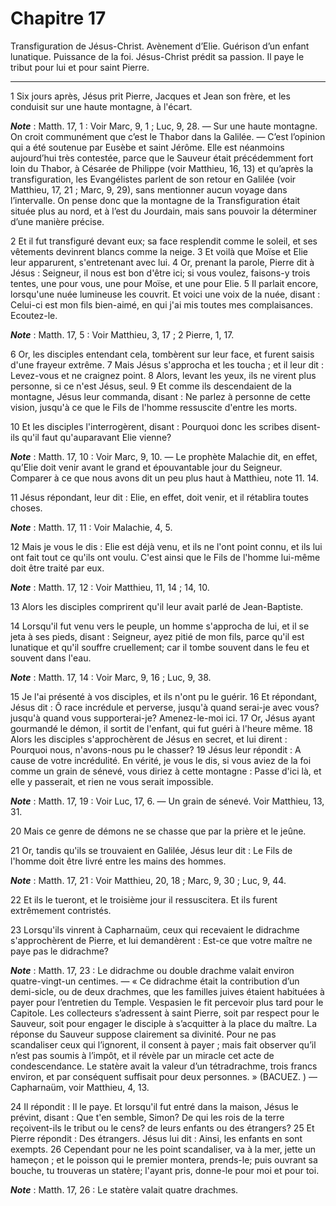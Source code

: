 # Chapitre 17

Transfiguration de Jésus-Christ.
Avènement d’Elie.
Guérison d’un enfant lunatique.
Puissance de la foi.
Jésus-Christ prédit sa passion.
Il paye le tribut pour lui et pour saint Pierre.

***

1 Six jours après, Jésus prit Pierre, Jacques et Jean son frère, et les conduisit sur une haute montagne, à l'écart.

***Note*** :  Matth. 17, 1 : Voir Marc, 9, 1 ; Luc, 9, 28. ― Sur une haute montagne. On croit communément que c’est le Thabor dans la Galilée. ― C’est l’opinion qui a été soutenue par Eusèbe et saint Jérôme. Elle est néanmoins aujourd’hui très contestée, parce que le Sauveur était précédemment fort loin du Thabor, à Césarée de Philippe (voir Matthieu, 16, 13) et qu’après la transfiguration, les Evangélistes parlent de son retour en Galilée (voir Matthieu, 17, 21 ; Marc, 9, 29), sans mentionner aucun voyage dans l’intervalle. On pense donc que la montagne de la Transfiguration était située plus au nord, et à l’est du Jourdain, mais sans pouvoir la déterminer d’une manière précise.

2 Et il fut transfiguré devant eux; sa face resplendit comme le soleil, et ses vêtements devinrent blancs comme la neige. 3 Et voilà que Moïse et Elie leur apparurent, s'entretenant avec lui. 4 Or, prenant la parole, Pierre dit à Jésus : Seigneur, il nous est bon d'être ici; si vous voulez, faisons-y trois tentes, une pour vous, une pour Moïse, et une pour Elie. 5 Il parlait encore, lorsqu'une nuée lumineuse les couvrit. Et voici une voix de la nuée, disant : Celui-ci est mon fils bien-aimé, en qui j'ai mis toutes mes complaisances. Ecoutez-le.

***Note*** :  Matth. 17, 5 : Voir Matthieu, 3, 17 ; 2 Pierre, 1, 17.

6 Or, les disciples entendant cela, tombèrent sur leur face, et furent saisis d'une frayeur extrême. 7 Mais Jésus s'approcha et les toucha ; et il leur dit : Levez-vous et ne craignez point. 8 Alors, levant les yeux, ils ne virent plus personne, si ce n'est Jésus, seul. 9 Et comme ils descendaient de la montagne, Jésus leur commanda, disant : Ne parlez à personne de cette vision, jusqu'à ce que le Fils de l'homme ressuscite d'entre les morts.


10 Et les disciples l'interrogèrent, disant : Pourquoi donc les scribes disent-ils qu'il faut qu'auparavant Elie vienne?

***Note*** :  Matth. 17, 10 : Voir Marc, 9, 10. ― Le prophète Malachie dit, en effet, qu’Elie doit venir avant le grand et épouvantable jour du Seigneur. Comparer à ce que nous avons dit un peu plus haut à Matthieu, note 11. 14.

11 Jésus répondant, leur dit : Elie, en effet, doit venir, et il rétablira toutes choses.

***Note*** :  Matth. 17, 11 : Voir Malachie, 4, 5.

12 Mais je vous le dis : Elie est déjà venu, et ils ne l'ont point connu, et ils lui ont fait tout ce qu'ils ont voulu. C'est ainsi que le Fils de l'homme lui-même doit être traité par eux.

***Note*** :  Matth. 17, 12 : Voir Matthieu, 11, 14 ; 14, 10.

13 Alors les disciples comprirent qu'il leur avait parlé de Jean-Baptiste.


14 Lorsqu'il fut venu vers le peuple, un homme s'approcha de lui, et il se jeta à ses pieds, disant : Seigneur, ayez pitié de mon fils, parce qu'il est lunatique et qu'il souffre cruellement; car il tombe souvent dans le feu et souvent dans l'eau.

***Note*** :  Matth. 17, 14 : Voir Marc, 9, 16 ; Luc, 9, 38.

15 Je l'ai présenté à vos disciples, et ils n'ont pu le guérir. 16 Et répondant, Jésus dit : Ô race incrédule et perverse, jusqu'à quand serai-je avec vous? jusqu'à quand vous supporterai-je? Amenez-le-moi ici. 17 Or, Jésus ayant gourmandé le démon, il sortit de l'enfant, qui fut guéri à l'heure même. 18 Alors les disciples s'approchèrent de Jésus en secret, et lui dirent : Pourquoi nous, n'avons-nous pu le chasser? 19 Jésus leur répondit : A cause de votre incrédulité. En vérité, je vous le dis, si vous aviez de la foi comme un grain de sénevé, vous diriez à cette montagne : Passe d'ici là, et elle y passerait, et rien ne vous serait impossible.

***Note*** :  Matth. 17, 19 : Voir Luc, 17, 6. ― Un grain de sénevé. Voir Matthieu, 13, 31.

20 Mais ce genre de démons ne se chasse que par la prière et le jeûne.


21 Or, tandis qu'ils se trouvaient en Galilée, Jésus leur dit : Le Fils de l'homme doit être livré entre les mains des hommes.

***Note*** :  Matth. 17, 21 : Voir Matthieu, 20, 18 ; Marc, 9, 30 ; Luc, 9, 44.

22 Et ils le tueront, et le troisième jour il ressuscitera. Et ils furent extrêmement contristés.


23 Lorsqu'ils vinrent à Capharnaüm, ceux qui recevaient le didrachme s'approchèrent de Pierre, et lui demandèrent : Est-ce que votre maître ne paye pas le didrachme?

***Note*** :  Matth. 17, 23 : Le didrachme ou double drachme valait environ quatre-vingt-un centimes. ― « Ce didrachme était la contribution d’un demi-sicle, ou de deux drachmes, que les familles juives étaient habituées à payer pour l’entretien du Temple. Vespasien le fit percevoir plus tard pour le Capitole. Les collecteurs s’adressent à saint Pierre, soit par respect pour le Sauveur, soit pour engager le disciple à s’acquitter à la place du maître. La réponse du Sauveur suppose clairement sa divinité. Pour ne pas scandaliser ceux qui l’ignorent, il consent à payer ; mais fait observer qu’il n’est pas soumis à l’impôt, et il révèle par un miracle cet acte de condescendance. Le statère avait la valeur d’un tétradrachme, trois francs environ, et par conséquent suffisait pour deux personnes. » (BACUEZ. ) ― Capharnaüm, voir Matthieu, 4, 13.

24 Il répondit : Il le paye. Et lorsqu'il fut entré dans la maison, Jésus le prévint, disant : Que t'en semble, Simon? De qui les rois de la terre reçoivent-ils le tribut ou le cens? de leurs enfants ou des étrangers? 25 Et Pierre répondit : Des étrangers. Jésus lui dit : Ainsi, les enfants en sont exempts. 26 Cependant pour ne les point scandaliser, va à la mer, jette un hameçon ; et le poisson qui le premier montera, prends-le; puis ouvrant sa bouche, tu trouveras un statère; l'ayant pris, donne-le pour moi et pour toi.

***Note*** :  Matth. 17, 26 : Le statère valait quatre drachmes.

